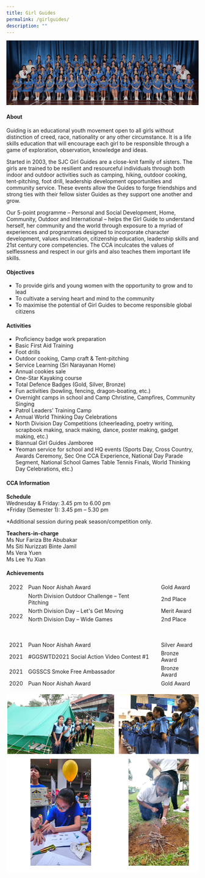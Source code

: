 ```yaml
---
title: Girl Guides
permalink: /girlguides/
description: ""
---
```

![](/images/CCA/2023/Girl%20guides/girl%20guides.jpg)

#### **About**
Guiding is an educational youth movement open to all girls without distinction of creed, race, nationality or any other circumstance. It is a life skills education that will encourage each girl to be responsible through a game of exploration, observation, knowledge and ideas.  
  
Started in 2003, the SJC Girl Guides are a close-knit family of sisters. The girls are trained to be resilient and resourceful individuals through both indoor and outdoor activities such as camping, hiking, outdoor cooking, tent-pitching, foot drill, leadership development opportunities and community service. These events allow the Guides to forge friendships and strong ties with their fellow sister Guides as they support one another and grow.  
  
Our 5-point programme – Personal and Social Development, Home, Community, Outdoor and International – helps the Girl Guide to understand herself, her community and the world through exposure to a myriad of experiences and programmes designed to incorporate character development, values inculcation, citizenship education, leadership skills and 21st century core competencies. The CCA inculcates the values of selflessness and respect in our girls and also teaches them important life skills.

#### **Objectives**
*   To provide girls and young women with the opportunity to grow and to lead
*   To cultivate a serving heart and mind to the community
*   To maximise the potential of Girl Guides to become responsible global citizens

#### **Activities**
*   Proficiency badge work preparation
*   Basic First Aid Training
*   Foot drills
*   Outdoor cooking, Camp craft &amp; Tent-pitching
*   Service Learning (Sri Narayanan Home)
*   Annual cookies sale
*   One-Star Kayaking course
*   Total Defence Badges (Gold, Silver, Bronze)
*   Fun activities (bowling, fencing, dragon-boating, etc.)
*   Overnight camps in school and Camp Christine, Campfires, Community Singing
*   Patrol Leaders’ Training Camp
*   Annual World Thinking Day Celebrations
*   North Division Day Competitions (cheerleading, poetry writing, scrapbook making, snack making, dance, poster making, gadget making, etc.)
*   Biannual Girl Guides Jamboree
*   Yeoman service for school and HQ events (Sports Day, Cross Country, Awards Ceremony, Sec One CCA Experience, National Day Parade Segment, National School Games Table Tennis Finals, World Thinking Day Celebrations, etc.)

#### **CCA Information**

**Schedule**        
<br>Wednesday &amp; Friday: 3.45 pm to 6.00 pm
<br>*Friday (Semester 1): 3.45 pm – 5.30 pm<br>

*Additional session during peak season/competition only.

**Teachers-in-charge**
<br>Ms Nur Fariza Bte Abubakar <br> 
Ms Siti Nurizzati Binte Jamil<br>
Ms Vera Yuen
<br>Ms Lee Yu Xian<br>


#### **Achievements**

<table class="tg">
<thead>
   <tr>
    <td class="tg-zr06">2022<br></td>
    <td class="tg-zr06">Puan Noor Aishah Award<br></td>
    <td class="tg-ktyi"></td>
    <td class="tg-zr06">Gold Award<br></td>
  </tr>
  <tr>
    <td rowspan="5" class="tg-zr06">2022<br></td>
    <td class="tg-zr06">North Division Outdoor Challenge 
			      – Tent Pitching<br></td>
    <td class="tg-ktyi"></td>
    <td class="tg-zr06">2nd Place<br></td>
  </tr>
  <tr>
    <td class="tg-zr06">North Division Day – Let's Get Moving<br></td>
    <td class="tg-ktyi"></td>
    <td class="tg-zr06">Merit Award<br></td>
  </tr>
  <tr>
    <td class="tg-zr06">North Division Day – Wide Games<br></td>
    <td class="tg-ktyi"></td>
    <td class="tg-zr06">2nd Place<br></td>
  </tr>
  <tr>
    <td class="tg-zr06"><br></td>
    <td class="tg-ktyi"></td>
    <td class="tg-zr06"><br></td>
  </tr>
  <tr>
    <td class="tg-zr06"><br></td>
    <td class="tg-ktyi"></td>
    <td class="tg-zr06"><br></td>
  </tr>
  <tr>
    <td class="tg-zr06">2021<br></td>
    <td class="tg-zr06">Puan Noor Aishah Award<br></td>
    <td class="tg-ktyi"></td>
    <td class="tg-zr06">Silver Award<br></td>
  </tr>
  <tr><td class="tg-zr06">2021<br></td>
    <td class="tg-zr06">#GGSWTD2021 Social Action Video Contest #1<br></td>
    <td class="tg-ktyi"></td>
    <td class="tg-zr06">Bronze Award<br></td>
  </tr>
	<tr><td class="tg-zr06">2021<br></td>
    <td class="tg-zr06">GGSSCS Smoke Free Ambassador<span style="mso-tab-count:1"><br></span></td>
    <td class="tg-ktyi"></td>
    <td class="tg-zr06">Bronze Award<br></td>
  </tr>

  <tr>
    <td class="tg-zr06">2020<br></td>
    <td class="tg-zr06">Puan Noor Aishah Award<br></td>
    <td class="tg-ktyi"></td>
    <td class="tg-zr06">Gold Award<br></td>
  </tr>
</thead></table>


![](/images/CCA/Uniformed%20Groups/Girl%20Guides/G2.png)